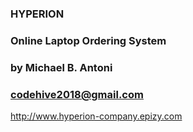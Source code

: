 ### HYPERION 
### Online Laptop Ordering System
### by Michael B. Antoni
### codehive2018@gmail.com

http://www.hyperion-company.epizy.com
